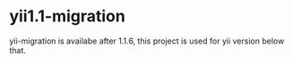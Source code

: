 # yii1.1-migration
yii-migration is availabe after 1.1.6, this project is used for yii version below that.
